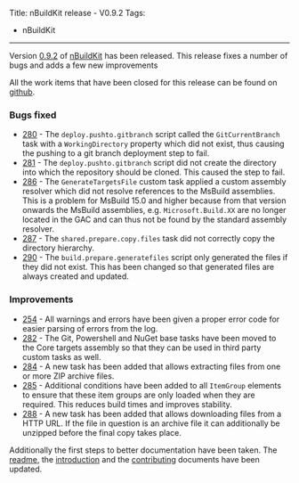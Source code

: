 Title: nBuildKit release - V0.9.2
Tags:
  - nBuildKit
---

Version [0.9.2](https://github.com/nbuildkit/nBuildKit.MsBuild/releases/tag/0.9.2)
of [nBuildKit](https://github.com/nbuildkit/nBuildKit.MsBuild) has been released. This release fixes
a number of bugs and adds a few new improvements

All the work items that have been closed for this release can be found on
[github](https://github.com/nbuildkit/nBuildKit.MsBuild/milestone/31?closed=1).


### Bugs fixed

- [280](https://github.com/nbuildkit/nBuildKit.MsBuild/issues/280) - The `deploy.pushto.gitbranch`
  script called the `GitCurrentBranch` task with a `WorkingDirectory` property which did not exist,
  thus causing the pushing to a git branch deployment step to fail.
- [281](https://github.com/nbuildkit/nBuildKit.MsBuild/issues/281) - The `deploy.pushto.gitbranch`
  script did not create the directory into which the repository should be cloned. This caused the
  step to fail.
- [286](https://github.com/nbuildkit/nBuildKit.MsBuild/issues/286) - The `GenerateTargetsFile` custom
  task applied a custom assembly resolver which did not resolve references to the MsBuild assemblies.
  This is a problem for MsBuild 15.0 and higher because from that version onwards the MsBuild assemblies,
  e.g. `Microsoft.Build.XX` are no longer located in the GAC and can thus not be found by the standard
  assembly resolver.
- [287](https://github.com/nbuildkit/nBuildKit.MsBuild/issues/287) - The `shared.prepare.copy.files`
  task did not correctly copy the directory hierarchy.
- [290](https://github.com/nbuildkit/nBuildKit.MsBuild/issues/290) - The `build.prepare.generatefiles`
  script only generated the files if they did not exist. This has been changed so that generated
  files are always created and updated.


### Improvements

- [254](https://github.com/nbuildkit/nBuildKit.MsBuild/issues/254) - All warnings and errors have been
  given a proper error code for easier parsing of errors from the log.
- [282](https://github.com/nbuildkit/nBuildKit.MsBuild/issues/282) - The Git, Powershell and NuGet
  base tasks have been moved to the Core targets assembly so that they can be used in third party
  custom tasks as well.
- [284](https://github.com/nbuildkit/nBuildKit.MsBuild/issues/284) - A new task has been added that
  allows extracting files from one or more ZIP archive files.
- [285](https://github.com/nbuildkit/nBuildKit.MsBuild/issues/285) - Additional conditions have been
  added to all `ItemGroup` elements to ensure that these item groups are only loaded when they are
  required. This reduces build times and improves stability.
- [288](https://github.com/nbuildkit/nBuildKit.MsBuild/issues/288) - A new task has been added that
  allows downloading files from a HTTP URL. If the file in question is an archive file it can
  additionally be unzipped before the final copy takes place.

Additionally the first steps to better documentation have been taken. The [readme](https://github.com/nbuildkit/nBuildKit.MsBuild/blob/master/README.md),
the [introduction](http://nbuildkit.github.io/nBuildKit.MsBuild/) and the [contributing](http://nbuildkit.github.io/nBuildKit.MsBuild/docs/contributing)
documents have been updated.
